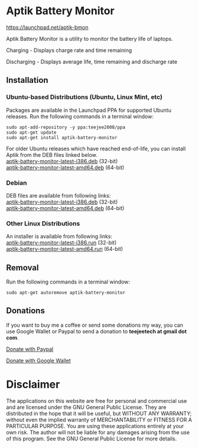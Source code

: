 
<!DOCTYPE html><html><head><meta charset="utf-8"><title>Untitled Document.md</title><style></style></head><body id="preview">
<h1><a id="Aptik_Battery_Monitor_0"></a>Aptik Battery Monitor</h1>
<p><a href="https://launchpad.net/aptik-bmon">https://launchpad.net/aptik-bmon</a></p>
<p>Aptik Battery Monitor is a utility to monitor the battery life of laptops.</p>
<p><a href="http://3.bp.blogspot.com/-Yz6dgbXPj50/VqODoVQJQ-I/AAAAAAAADK8/DACyG15PxU0/s1600/Aptik%2BBattery%2BMonitor%2Bv2.1_061.png"><img src="http://3.bp.blogspot.com/-Yz6dgbXPj50/VqODoVQJQ-I/AAAAAAAADK8/DACyG15PxU0/s1600/Aptik%2BBattery%2BMonitor%2Bv2.1_061.png" alt=""></a><br>
Charging - Displays charge rate and time remaining</p>
<p><a href="http://3.bp.blogspot.com/-QmcPWDa_Hj4/VqODobRPjUI/AAAAAAAADK4/61-W1x_3yJQ/s1600/Aptik%2BBattery%2BMonitor%2Bv2.1_065.png"><img src="http://3.bp.blogspot.com/-QmcPWDa_Hj4/VqODobRPjUI/AAAAAAAADK4/61-W1x_3yJQ/s1600/Aptik%2BBattery%2BMonitor%2Bv2.1_065.png" alt=""></a><br>
Discharging - Displays average life, time remaining and discharge rate</p>
<h2><a id="Installation_13"></a>Installation</h2>
<h3><a id="Ubuntubased_Distributions_Ubuntu_Linux_Mint_etc_15"></a>Ubuntu-based Distributions (Ubuntu, Linux Mint, etc)</h3>
<p>Packages are available in the Launchpad PPA for supported Ubuntu releases.
Run the following commands in a terminal window:</p>
<pre><code>sudo apt-add-repository -y ppa:teejee2008/ppa
sudo apt-get update
sudo apt-get install aptik-battery-monitor
</code></pre>
<p>For older Ubuntu releases which have reached end-of-life, you can install Aptik from the DEB files linked below.<br>
<a href="http://dl.dropbox.com/u/67740416/linux/aptik-battery-monitor-latest-i386.deb?dl=1">aptik-battery-monitor-latest-i386.deb</a> (32-bit)<br>
<a href="http://dl.dropbox.com/u/67740416/linux/aptik-battery-monitor-latest-amd64.deb?dl=1">aptik-battery-monitor-latest-amd64.deb</a> (64-bit)</p>
<h3><a id="Debian_27"></a>Debian</h3>
<p>DEB files are available from following links:<br>
<a href="http://dl.dropbox.com/u/67740416/linux/aptik-battery-monitor-latest-i386.deb?dl=1">aptik-battery-monitor-latest-i386.deb</a> (32-bit)<br>
<a href="http://dl.dropbox.com/u/67740416/linux/aptik-battery-monitor-latest-amd64.deb?dl=1">aptik-battery-monitor-latest-amd64.deb</a> (64-bit)</p>
<h3><a id="Other_Linux_Distributions_32"></a>Other Linux Distributions</h3>
<p>An installer is available from following links:<br>
<a href="http://dl.dropbox.com/u/67740416/linux/aptik-battery-monitor-latest-i386.run?dl=1">aptik-battery-monitor-latest-i386.run</a> (32-bit)<br>
<a href="http://dl.dropbox.com/u/67740416/linux/aptik-battery-monitor-latest-amd64.run?dl=1">aptik-battery-monitor-latest-amd64.run</a> (64-bit)</p>
<h2><a id="Removal_37"></a>Removal</h2>
<p>Run the following commands in a terminal window:</p>
<pre><code>sudo apt-get autoremove aptik-battery-monitor
</code></pre>
<h2><a id="Donations_43"></a>Donations</h2>
<p>If you want to buy me a coffee or send some donations my way, you can use Google Wallet or Paypal to send a donation to <strong>teejeetech at gmail dot com</strong>.</p>
<p><a href="https://www.paypal.com/cgi-bin/webscr?business=teejeetech@gmail.com&amp;cmd=_xclick&amp;currency_code=USD&amp;amount=10&amp;item_name=Selene%20Donation">Donate with Paypal</a></p>
<p><a href="https://support.google.com/mail/answer/3141103?hl=en">Donate with Google Wallet</a></p>
<h1><a id="Disclaimer_52"></a>Disclaimer</h1>
<p>The applications on this website are free for personal and commercial use and are licensed under the GNU General Public License. They are distributed in the hope that it will be useful, but WITHOUT ANY WARRANTY; without even the implied warranty of MERCHANTABILITY or FITNESS FOR A PARTICULAR PURPOSE. You are using these applications entirely at your own risk. The author will not be liable for any damages arising from the use of this program. See the GNU General Public License for more details.</p>

</body></html>